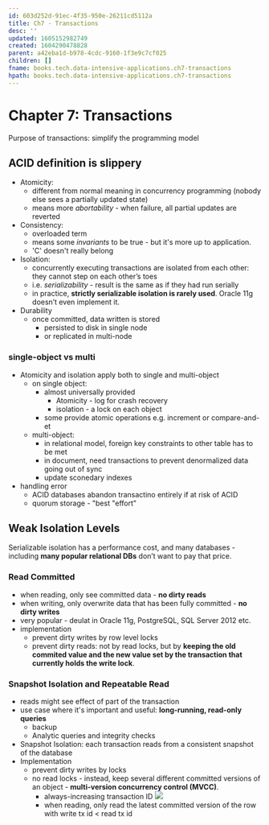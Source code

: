```yaml
---
id: 603d252d-91ec-4f35-950e-26211cd5112a
title: Ch7 - Transactions
desc: ''
updated: 1605152982749
created: 1604290478828
parent: a42eba1d-b978-4cdc-9160-1f3e9c7cf025
children: []
fname: books.tech.data-intensive-applications.ch7-transactions
hpath: books.tech.data-intensive-applications.ch7-transactions
---
```

# Chapter 7: Transactions

Purpose of transactions: simplify the programming model

## ACID definition is slippery

- Atomicity:
  - different from normal meaning in concurrency programming (nobody else sees a partially updated state)
  - means more _abortability_ - when  failure, all partial updates are reverted 
- Consistency: 
  - overloaded term
  - means some _invariants_ to be true - but it's more up to application. 
  - 'C' doesn't really belong
- Isolation:
  - concurrently executing transactions are isolated from each other: they cannot step on each other’s toes
  - i.e. _serializability_ - result is the same as if they had run serially
  - in practice, **strictly serializable isolation is rarely used**. Oracle 11g doesn’t even implement it.
- Durability
  - once committed, data written is stored 
    - persisted to disk in single node
    - or replicated in multi-node

### single-object vs multi

- Atomicity and isolation apply both to single and multi-object
  - on single object:
    - almost universally provided 
      - Atomicity - log for crash recovery 
      - isolation - a lock on each object 
    - some provide atomic operations e.g. increment or compare-and-et 
  - multi-object:
    - in relational model, foreign key constraints to other table has to be met 
    - in document, need transactions to prevent denormalized data going out of sync 
    - update sconedary indexes 
- handling error
  - ACID databases abandon transactino entirely if at risk of ACID
  - quorum storage - "best "effort" 

## Weak Isolation Levels

Serializable isolation has a performance cost, and many databases - including **many popular relational DBs** don’t want to pay that price. 

### Read Committed

- when reading, only see committed data - **no dirty reads**
- when writing, only overwrite data that has been fully committed  - **no dirty writes**
- very popular - deulat in Oracle 11g, PostgreSQL, SQL Server 2012 etc.
- implementation
  - prevent dirty writes by row level locks 
  - prevent dirty reads: not by read locks, but by **keeping the old commited value and the new value set by the transaction that currently holds the write lock**.

### Snapshot Isolation and Repeatable Read

- reads might see effect of part of the transaction 
- use case where it's important and useful: **long-running, read-only queries**
  - backup 
  - Analytic queries and integrity checks
- Snapshot Isolation: each transaction reads from a consistent snapshot of the database
- Implementation
  - prevent dirty writes by locks
  - no read locks - instead, keep several different committed versions of an object - **multi-version concurrency control (MVCC)**.
    - always-increasing transaction ID
        ![](/dendron-notes/assets/images/2020-11-11-22-47-29.png)
    - when reading, only read the latest committed version of the row with write tx id &lt; read tx id 

